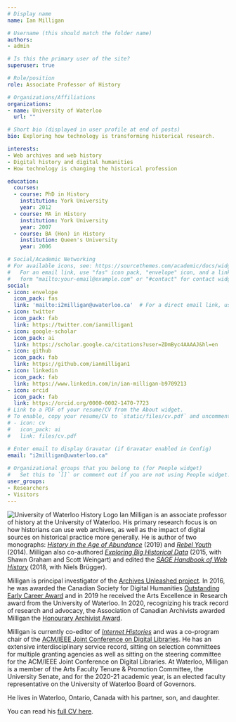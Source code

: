 ```yaml
---
# Display name
name: Ian Milligan

# Username (this should match the folder name)
authors:
- admin

# Is this the primary user of the site?
superuser: true

# Role/position
role: Associate Professor of History

# Organizations/Affiliations
organizations:
- name: University of Waterloo
  url: ""

# Short bio (displayed in user profile at end of posts)
bio: Exploring how technology is transforming historical research.

interests:
- Web archives and web history
- Digital history and digital humanities
- How technology is changing the historical profession

education:
  courses:
  - course: PhD in History
    institution: York University
    year: 2012
  - course: MA in History
    institution: York University
    year: 2007
  - course: BA (Hon) in History
    institution: Queen's University
    year: 2006

# Social/Academic Networking
# For available icons, see: https://sourcethemes.com/academic/docs/widgets/#icons
#   For an email link, use "fas" icon pack, "envelope" icon, and a link in the
#   form "mailto:your-email@example.com" or "#contact" for contact widget.
social:
- icon: envelope
  icon_pack: fas
  link: 'mailto:i2milligan@uwaterloo.ca'  # For a direct email link, use "mailto:test@example.org".
- icon: twitter
  icon_pack: fab
  link: https://twitter.com/ianmilligan1
- icon: google-scholar
  icon_pack: ai
  link: https://scholar.google.ca/citations?user=ZDmByc4AAAAJ&hl=en
- icon: github
  icon_pack: fab
  link: https://github.com/ianmilligan1
- icon: linkedin
  icon_pack: fab
  link: https://www.linkedin.com/in/ian-milligan-b9709213
- icon: orcid
  icon_pack: fab
  link: https://orcid.org/0000-0002-1470-7723
# Link to a PDF of your resume/CV from the About widget.
# To enable, copy your resume/CV to `static/files/cv.pdf` and uncomment the lines below.  
# - icon: cv
#   icon_pack: ai
#   link: files/cv.pdf

# Enter email to display Gravatar (if Gravatar enabled in Config)
email: "i2milligan@uwaterloo.ca"
  
# Organizational groups that you belong to (for People widget)
#   Set this to `[]` or comment out if you are not using People widget.  
user_groups:
- Researchers
- Visitors
---
```


![University of Waterloo History Logo](/authors/admin/UWaterloo_ARTS_History_Logo_horiz_rgb.png)
Ian Milligan is an associate professor of history at the University of Waterloo. His primary research focus is on how historians can use web archives, as well as the impact of digital sources on historical practice more generally. He is author of two monographs: [*History in the Age of Abundance*](/publication/history-in-the-age-of-abundance) (2019) and [*Rebel Youth*](/publication/rebel-youth) (2014). Milligan also co-authored [*Exploring Big Historical Data*](/publication/macroscope) (2015, with Shawn Graham and Scott Weingart) and edited the [*SAGE Handbook of Web History*](/publication/sage-handbook) (2018, with Niels Brügger).

Milligan is principal investigator of the [Archives Unleashed project](https://archivesunleashed.org). In 2016, he was awarded the Canadian Society for Digital Humanities [Outstanding Early Career Award](http://csdh-schn.org/2016/02/09/csdhschn-2016-outstanding-early-career-award/) and in 2019 he received the Arts Excellence in Research award from the University of Waterloo. In 2020, recognizing his track record of research and advocacy, the Association of Canadian Archivists awarded Milligan the [Honourary Archivist Award](https://archivists.ca/Honours-and-Awards#honorary-archivist).

Milligan is currently co-editor of [*Internet Histories*](https://www.tandfonline.com/toc/rint20/current) and was a co-program chair of the [ACM/IEEE Joint Conference on Digital Libraries](https://2017.jcdl.org/). He has an extensive interdisciplinary service record, sitting on selection committees for multiple granting agencies as well as sitting on the steering committee for the ACM/IEEE Joint Conference on Digital Libraries. At Waterloo, Milligan is a member of the Arts Faculty Tenure & Promotion Committee, the University Senate, and for the 2020-21 academic year, is an elected faculty representative on the University of Waterloo Board of Governors.

He lives in Waterloo, Ontario, Canada with his partner, son, and daughter.

You can read his [full CV here](/files/cv.pdf).
